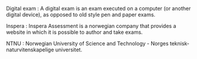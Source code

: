 Digital exam
: A digital exam is an exam executed on a computer (or another digital device),
  as opposed to old style pen and paper exams.

Inspera
: Inspera Assessment is a norwegian company that provides a website in which it
  is possible to author and take exams.

NTNU
: Norwegian University of Science and Technology - Norges 
  teknisk-naturvitenskapelige universitet.
